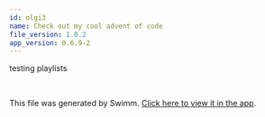 ```yaml
---
id: olgi3
name: Check out my cool advent of code
file_version: 1.0.2
app_version: 0.6.9-2
---
```


<!-- Intro - Do not remove this comment -->
testing playlists

<br/>

This file was generated by Swimm. [Click here to view it in the app](https://app.swimm.io/repos/Z2l0aHViJTNBJTNBZWxsaW90cy1hZHZlbnQtb2YtY29kZSUzQSUzQWVsbGlvdGZpc2tl/docs/olgi3).